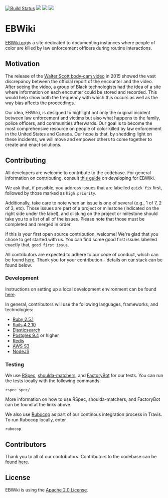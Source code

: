 <p><a href="https://travis-ci.org/EBWiki/EBWiki"><img src="https://travis-ci.org/EBWiki/EBWiki.svg?branch=master" alt="Build Status" style="max-width:100%;"></a>  <a href="https://codeclimate.com/github/EBWiki/EBWiki"><img src="https://codeclimate.com/github/EBWiki/EBWiki/badges/gpa.svg" /></a> <a href="https://codeclimate.com/github/EBWiki/EBWiki/coverage"><img src="https://codeclimate.com/github/EBWiki/EBWiki/badges/coverage.svg" /></a> <a href="https://www.codetriage.com/ebwiki/ebwiki"><img src="https://www.codetriage.com/ebwiki/ebwiki/badges/users.svg" /></a></p>

# EBWiki

[EBWiki.org](http://ebwiki.org)is a site dedicated to documenting instances where people of color are killed by law enforcement officers during routine interactions.  

## Motivation

The release of the [Walter Scott body-cam video](https://ebwiki.org/cases/walter-scott) in 2015 showed the vast discrepancy between the official report of the encounter and the video.  After seeing the video, a group of Black technologists had the idea of a site where information on each encounter could be stored and recorded. This would help show both the frequency with which this occurs as well as the way bias affects the proceedings.

Our idea, EBWiki, is designed to highlight not only the original incident between law enforcement and victims but also what happens to the family, police officers, and communities afterwards. Our goal is to become the most comprehensive resource on people of color killed by law enforcement in the United States and Canada.  Our hope is that, by shedding light on these incidents, we will move and empower others to come together to create and enact solutions.

## Contributing

All developers are welcome to contribute to the codebase.  For general information on contributing, consult [this guide](docs/DEVELOPMENT.md) on developing for EBWiki.

We ask that, if possible, you address issues that are labelled `quick fix` first, followed by those marked as `high priority`.  

Additionally, take care to note when an issue is one of several (e.g., 1 of 7, 2 of 3, etc).  Those issues are part of a project or milestone (indicated on the right side under the label), and clicking on the project or milestone should take you to a list of all of the issues.  Please note that those must be completed and merged in order.   

If this is your first open source contribution, welcome!  We're glad that you chose to get started with us.  You can find some good first issues labelled exactly that, `good first issue`.

All contributors are expected to adhere to our code of conduct, which can be found [here](docs/CODE_OF_CONDUCT.md).  Thank you for your contribution - details on our stack can be found below.

### Development

Instructions on setting up a local development environment can be found [here](docs/SETUP_LOCALLY.md).  

In general, contributors will use the following languages, frameworks, and technologies:

* [Ruby 2.5.1](https://www.ruby-lang.org/en/downloads/)
* [Rails 4.2.10](http://rubyonrails.org/)
* [Elasticsearch](https://www.elastic.co/products/elasticsearch)
* [Postgres 9.4](https://www.postgresql.org/) or higher
* [Redis](https://redis.io/)
* [AWS S3](https://aws.amazon.com/free/)
* [NodeJS](https://nodejs.org/en/)


### Testing

We use [RSpec](https://github.com/rspec/rspec-rails), [shoulda-matchers](http://matchers.shoulda.io/), and [FactoryBot](https://github.com/thoughtbot/factory_bot) for our tests.  You can run the tests locally with the following commands:

```
rspec spec/
```

More information on how to use RSpec, shoulda-matchers, and FactoryBot can be found at the links above.  

We also use [Rubocop](https://github.com/bbatsov/rubocop) as part of our continous integration process in Travis.  To run Rubocop locally, enter

```
rubocop
```

## Contributors

Thank you to all of our contributors.  Contributors to the codebase can be found [here](https://github.com/BOWiki/BOW/graphs/contributors).

## License

EBWiki is using the [Apache 2.0 License](LICENSE.txt).